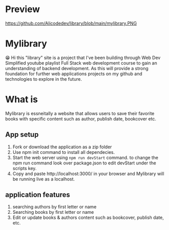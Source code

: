 
# Preview 
https://github.com/Alicodedev/library/blob/main/mylibrary.PNG

# Mylibrary 
😁 Hi this "library" site is a project that I've been building through Web Dev Simplified youtube playlist Full Stack web development 
course to gain an understanding of backend development. As this will provide a strong foundation for further web applications 
projects on my github and technologies to explore in the future.

# What is
Mylibrary is essneitally a website that allows users to save their favorite books with specific content such as author, publish date, bookcover etc.


## App setup
1. Fork or download the application as a zip folder
2. Use npm init command to install all dependecies.
3. Start the web server using `npm run devStart` command. to change the npm run command look over package.json to edit devStart under the scripts key.
4. Copy and paste http://localhost:3000/ in your browser and Mylibrary will be running live as a localhost.

## application features
1. searching authors by first letter or name
2. Searching books by first letter or name 
3. Edit or update books & authors content such as bookcover, publish date, etc.

